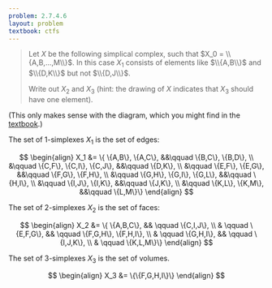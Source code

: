 ```yaml
---
problem: 2.7.4.6 
layout: problem
textbook: ctfs
---
```


> Let $X$ be the following simplical complex, such that $X_0 = \\{A,B,...,M\\}$.
> In this case $X_1$ consists of elements like $\\{A,B\\}$ and $\\{D,K\\}$ but
> not $\\{D,J\\}$.
> 
> Write out $X_2$ and $X_3$ (hint: the drawing of $X$ indicates that $X_3$
> should have one element).

(This only makes sense with the diagram, which you might find in the [textbook](https://ocw.mit.edu/courses/mathematics/18-s996-category-theory-for-scientists-spring-2013/textbook/MIT18_S996S13_chapter2.pdf).)

The set of 1-simplexes $X_1$ is the set of edges:

$$
\begin{align}
X_1 &= \{ \{A,B\}, \{A,C\},             &&\qquad  \{B,C\}, \{B,D\}, \\
    &\qquad  \{C,F\}, \{C,I\}, \{C,J\}, &&\qquad  \{D,K\}, \\
    &\qquad  \{E,F\}, \{E,G\},          &&\qquad  \{F,G\}, \{F,H\}, \\
    &\qquad  \{G,H\}, \{G,I\}, \{G,L\}, &&\qquad  \{H,I\}, \\
    &\qquad  \{I,J\}, \{I,K\},          &&\qquad  \{J,K\}, \\
    &\qquad  \{K,L\}, \{K,M\},          &&\qquad  \{L,M\}\}
\end{align}
$$

The set of 2-simplexes $X_2$ is the set of faces:

$$
\begin{align}
X_2 &= \{ \{A,B,C\},    && \qquad \{C,I,J\}, \\
    & \qquad \{E,F,G\}, && \qquad \{F,G,H\}, \{F,H,I\}, \\
    & \qquad \{G,H,I\}, && \qquad \{I,J,K\}, \\
    & \qquad \{K,L,M\}\}
\end{align}
$$

The set of 3-simplexes $X_3$ is the set of volumes.

$$
\begin{align}
X_3 &= \{\{F,G,H,I\}\}
\end{align}
$$
